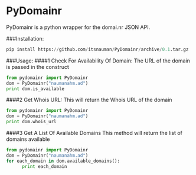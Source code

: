 **PyDomainr**
==============
PyDomainr is a python wrapper for the domai.nr JSON API.

###Installation:
```python
pip install https://github.com/itsnauman/PyDomainr/archive/0.1.tar.gz
```

###Usage:
####1 Check For Availability Of Domain:
The URL of the domain is passed in the construct
```python
from pydomainr import PyDomainr
dom = PyDomainr("naumanahm.ad")
print dom.is_available
```

####2 Get Whois URL:
This will return the Whois URL of the domain
```python
from pydomainr import PyDomainr
dom = PyDomainr("naumanahm.ad")
print dom.whois_url
```
####3 Get A List Of Available Domains
This method will return the list of domains available
```python
from pydomainr import PyDomainr
dom = PyDomainr("naumanahm.ad")
for each_domain in dom.available_domains():
      print each_domain
````
